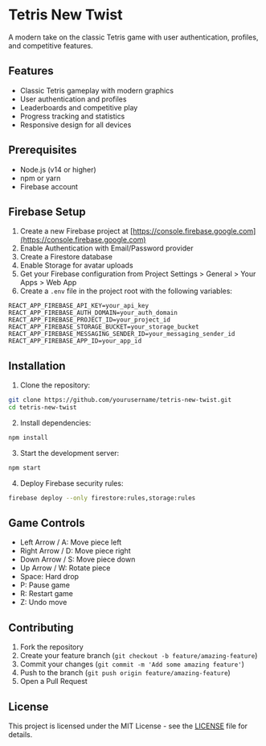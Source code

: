 # Tetris New Twist

A modern take on the classic Tetris game with user authentication, profiles, and competitive features.

## Features

- Classic Tetris gameplay with modern graphics
- User authentication and profiles
- Leaderboards and competitive play
- Progress tracking and statistics
- Responsive design for all devices

## Prerequisites

- Node.js (v14 or higher)
- npm or yarn
- Firebase account

## Firebase Setup

1. Create a new Firebase project at [https://console.firebase.google.com](https://console.firebase.google.com)
2. Enable Authentication with Email/Password provider
3. Create a Firestore database
4. Enable Storage for avatar uploads
5. Get your Firebase configuration from Project Settings > General > Your Apps > Web App
6. Create a `.env` file in the project root with the following variables:

```
REACT_APP_FIREBASE_API_KEY=your_api_key
REACT_APP_FIREBASE_AUTH_DOMAIN=your_auth_domain
REACT_APP_FIREBASE_PROJECT_ID=your_project_id
REACT_APP_FIREBASE_STORAGE_BUCKET=your_storage_bucket
REACT_APP_FIREBASE_MESSAGING_SENDER_ID=your_messaging_sender_id
REACT_APP_FIREBASE_APP_ID=your_app_id
```

## Installation

1. Clone the repository:
```bash
git clone https://github.com/yourusername/tetris-new-twist.git
cd tetris-new-twist
```

2. Install dependencies:
```bash
npm install
```

3. Start the development server:
```bash
npm start
```

4. Deploy Firebase security rules:
```bash
firebase deploy --only firestore:rules,storage:rules
```

## Game Controls

- Left Arrow / A: Move piece left
- Right Arrow / D: Move piece right
- Down Arrow / S: Move piece down
- Up Arrow / W: Rotate piece
- Space: Hard drop
- P: Pause game
- R: Restart game
- Z: Undo move

## Contributing

1. Fork the repository
2. Create your feature branch (`git checkout -b feature/amazing-feature`)
3. Commit your changes (`git commit -m 'Add some amazing feature'`)
4. Push to the branch (`git push origin feature/amazing-feature`)
5. Open a Pull Request

## License

This project is licensed under the MIT License - see the [LICENSE](LICENSE) file for details. 